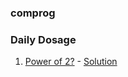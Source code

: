 ### comprog

### Daily Dosage

1) [Power of 2?](https://practice.geeksforgeeks.org/problems/power-of-2-1587115620/1) - [Solution](https://github.com/grip90/comprog/blob/main/programs/pow_of_2.c)

